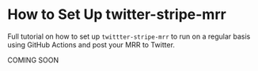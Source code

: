 # How to Set Up twitter-stripe-mrr

Full tutorial on how to set up `twittter-stripe-mrr` to run on a regular basis using GitHub Actions and post your MRR to Twitter.

COMING SOON
